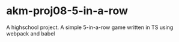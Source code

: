# akm-proj08-5-in-a-row
A highschool project. A simple 5-in-a-row game written in TS using webpack and babel
